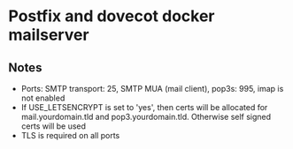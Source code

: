 # Postfix and dovecot docker mailserver

## Notes

* Ports: SMTP transport: 25, SMTP MUA (mail client), pop3s: 995, imap is not enabled
* If USE_LETSENCRYPT is set to 'yes', then certs will be allocated for mail.yourdomain.tld and pop3.yourdomain.tld. Otherwise self signed certs will be used
* TLS is required on all ports
